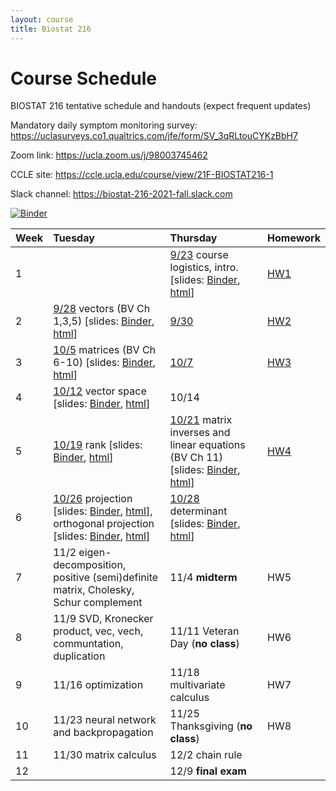 ```yaml
---
layout: course
title: Biostat 216
---
```


# Course Schedule

BIOSTAT 216 tentative schedule and handouts (expect frequent updates)

Mandatory daily symptom monitoring survey: <https://uclasurveys.co1.qualtrics.com/jfe/form/SV_3qRLtouCYKzBbH7>

Zoom link: <https://ucla.zoom.us/j/98003745462>

CCLE site: <https://ccle.ucla.edu/course/view/21F-BIOSTAT216-1>

Slack channel: <https://biostat-216-2021-fall.slack.com>

[![Binder](https://mybinder.org/badge_logo.svg)](https://mybinder.org/v2/gh/ucla-biostat216-2021fall/ucla-biostat216-2021fall.github.io/main)

| Week | Tuesday | Thursday | Homework |
|:-----------|:------------|:------------|:------------|
| 1 | | [9/23](https://ucla-biostat216-2021fall.github.io/biostat216fall2021/2021/09/23/week1.html) course logistics, intro. \[slides: [Binder](https://mybinder.org/v2/gh/ucla-biostat216-2021fall/ucla-biostat216-2021fall.github.io/main?filepath=slides%2F01-intro%2F01-intro.ipynb), [html](https://ucla-biostat216-2021fall.github.io/slides/01-intro/01-intro.html)\] | [HW1](https://ucla-biostat216-2021fall.github.io/hw/hw1/hw1.html) |  
| 2 | [9/28](https://ucla-biostat216-2021fall.github.io/biostat216fall2021/2021/09/28/week2-day1.html) vectors (BV Ch 1,3,5) \[slides: [Binder](https://mybinder.org/v2/gh/ucla-biostat216-2021fall/ucla-biostat216-2021fall.github.io/main?filepath=slides%2F02-vector%2F02-vector.ipynb), [html](https://ucla-biostat216-2021fall.github.io/slides/02-vector/02-vector.html)\] | [9/30](https://ucla-biostat216-2021fall.github.io/biostat216fall2021/2021/09/30/week2-day2.html) | [HW2](https://ucla-biostat216-2021fall.github.io/hw/hw2/hw2.html) |  
| 3 | [10/5](https://ucla-biostat216-2021fall.github.io/biostat216fall2021/2021/10/05/week3-day1.html) matrices (BV Ch 6-10) \[slides: [Binder](https://mybinder.org/v2/gh/ucla-biostat216-2021fall/ucla-biostat216-2021fall.github.io/main?filepath=slides%2F03-matrix%2F03-matrix.ipynb), [html](https://ucla-biostat216-2021fall.github.io/slides/03-matrix/03-matrix.html)\] | [10/7](https://ucla-biostat216-2021fall.github.io/biostat216fall2021/2021/10/07/week3-day2.html) | [HW3](https://ucla-biostat216-2021fall.github.io/hw/hw3/hw3.html)  |  
| 4 | [10/12](https://ucla-biostat216-2021fall.github.io/biostat216fall2021/2021/10/12/week4-day1.html) vector space \[slides: [Binder](https://mybinder.org/v2/gh/ucla-biostat216-2021fall/ucla-biostat216-2021fall.github.io/main?filepath=slides%2F04-vecsp%2F04-vecsp.ipynb), [html](https://ucla-biostat216-2021fall.github.io/slides/04-vecsp/04-vecsp.html)\] | 10/14 | |  
| 5 | [10/19](https://ucla-biostat216-2021fall.github.io/biostat216fall2021/2021/10/19/week5-day1.html) rank \[slides: [Binder](https://mybinder.org/v2/gh/ucla-biostat216-2021fall/ucla-biostat216-2021fall.github.io/main?filepath=slides%2F05-rank%2F05-rank.ipynb), [html](https://ucla-biostat216-2021fall.github.io/slides/05-rank/05-rank.html)\] | [10/21](https://ucla-biostat216-2021fall.github.io/biostat216fall2021/2021/10/21/week5-day2.html) matrix inverses and linear equations (BV Ch 11) \[slides: [Binder](https://mybinder.org/v2/gh/ucla-biostat216-2021fall/ucla-biostat216-2021fall.github.io/main?filepath=slides%2F06-matinv%2F06-matinv.ipynb), [html](https://ucla-biostat216-2021fall.github.io/slides/06-matinv/06-matinv.html)\] | [HW4](https://ucla-biostat216-2021fall.github.io/hw/hw4/hw4.html) |  
| 6 | [10/26](https://ucla-biostat216-2021fall.github.io/biostat216fall2021/2021/10/26/week6-day1.html) projection \[slides: [Binder](https://mybinder.org/v2/gh/ucla-biostat216-2021fall/ucla-biostat216-2021fall.github.io/main?filepath=slides%2F07-proj%2F07-proj.ipynb), [html](https://ucla-biostat216-2021fall.github.io/slides/07-proj/07-proj.html)\], orthogonal projection \[slides: [Binder](https://mybinder.org/v2/gh/ucla-biostat216-2021fall/ucla-biostat216-2021fall.github.io/main?filepath=slides%2F08-orthproj%2F08-orthproj.ipynb), [html](https://ucla-biostat216-2021fall.github.io/slides/08-orthproj/08-orthproj.html)\] | [10/28](https://ucla-biostat216-2021fall.github.io/biostat216fall2021/2021/10/28/week6-day2.html) determinant \[slides: [Binder](https://mybinder.org/v2/gh/ucla-biostat216-2021fall/ucla-biostat216-2021fall.github.io/main?filepath=slides%2F09-det%2F09-det.ipynb), [html](https://ucla-biostat216-2021fall.github.io/slides/09-det/09-det.html)\] |   
| 7 | 11/2 eigen-decomposition, positive (semi)definite matrix, Cholesky, Schur complement | 11/4 **midterm** | HW5 |  
| 8 | 11/9 SVD, Kronecker product, vec, vech, communtation, duplication | 11/11 Veteran Day (**no class**) | HW6 |   
| 9 | 11/16 optimization | 11/18 multivariate calculus | HW7 |   
| 10 | 11/23 neural network and backpropagation | 11/25 Thanksgiving (**no class**) | HW8 |  
| 11 | 11/30 matrix calculus | 12/2 chain rule | |   
| 12 | | 12/9 **final exam** | |   

